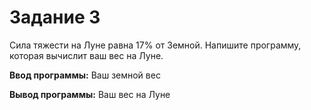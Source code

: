 # Задание 3

Сила тяжести на Луне равна 17% от Земной. Напишите программу, которая вычислит ваш вес на Луне.

**Ввод программы:**
Ваш земной вес

**Вывод программы:**
Ваш вес на Луне